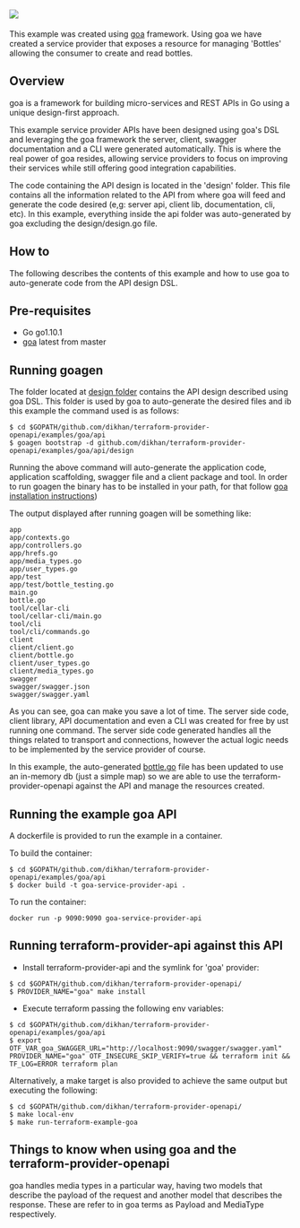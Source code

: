 # <img src="http://goa.design/img/goa-logo.svg">

This example was created using [goa](https://goa.design/) framework. Using goa we have created a service provider that 
exposes a resource for managing 'Bottles' allowing the consumer to create and read bottles.

## Overview

goa is a framework for building micro-services and REST APIs in Go using a unique design-first approach.

This example service provider APIs have been designed using goa's DSL and leveraging the goa framework the server, client,
swagger documentation and a CLI were generated automatically. This is where the real power of goa resides, allowing service
providers to focus on improving their services while still offering good integration capabilities.

The code containing the API design is located in the 'design' folder. This file contains all the information related to
the API from where goa will feed and generate the code desired (e,g: server api, client lib, documentation, cli, etc). In
this example, everything inside the api folder was auto-generated by goa excluding the design/design.go file.

## How to

The following describes the contents of this example and how to use goa to auto-generate code from the API design DSL.

## Pre-requisites

- Go go1.10.1
- [goa](https://github.com/goadesign/goa/blob/master/README.md#installation) latest from master

## Running goagen

The folder located at [design folder](https://github.com/dikhan/terraform-provider-openapi/tree/master/examples/goa/api/design) 
contains the API design described using goa DSL. This folder is used by goa to auto-generate the desired files and ib this 
example the command used is as follows:

````
$ cd $GOPATH/github.com/dikhan/terraform-provider-openapi/examples/goa/api
$ goagen bootstrap -d github.com/dikhan/terraform-provider-openapi/examples/goa/api/design
````

Running the above command will auto-generate the application code, application scaffolding, swagger file and a client 
package and tool. In order to run goagen the binary has to be installed in your path, for that follow [goa installation instructions](https://github.com/goadesign/goa/blob/master/README.md#installation))

The output displayed after running goagen will be something like:

````
app
app/contexts.go
app/controllers.go
app/hrefs.go
app/media_types.go
app/user_types.go
app/test
app/test/bottle_testing.go
main.go
bottle.go
tool/cellar-cli
tool/cellar-cli/main.go
tool/cli
tool/cli/commands.go
client
client/client.go
client/bottle.go
client/user_types.go
client/media_types.go
swagger
swagger/swagger.json
swagger/swagger.yaml
````

As you can see, goa can make you save a lot of time. The server side code, client library, API documentation and even a
CLI was created for free by ust running one command. The server side code generated handles all the things related 
to transport and connections, however the actual logic needs to be implemented by the service provider of course.

In this example, the auto-generated [bottle.go](https://github.com/dikhan/terraform-provider-openapi/tree/master/examples/goa/api/bottle.go) file has been updated to use an in-memory db (just a simple
map) so we are able to use the terraform-provider-openapi against the API and manage the resources created.


## Running the example goa API

A dockerfile is provided to run the example in a container.

To build the container:
````
$ cd $GOPATH/github.com/dikhan/terraform-provider-openapi/examples/goa/api
$ docker build -t goa-service-provider-api .
````

To run the container:
````
docker run -p 9090:9090 goa-service-provider-api
````

## Running terraform-provider-api against this API

- Install terraform-provider-api and the symlink for 'goa' provider:

````
$ cd $GOPATH/github.com/dikhan/terraform-provider-openapi/
$ PROVIDER_NAME="goa" make install
````

- Execute terraform passing the following env variables:

````
$ cd $GOPATH/github.com/dikhan/terraform-provider-openapi/examples/goa/api
$ export OTF_VAR_goa_SWAGGER_URL="http://localhost:9090/swagger/swagger.yaml" PROVIDER_NAME="goa" OTF_INSECURE_SKIP_VERIFY=true && terraform init && TF_LOG=ERROR terraform plan
````

Alternatively, a make target is also provided to achieve the same output but executing the following:

````
$ cd $GOPATH/github.com/dikhan/terraform-provider-openapi/
$ make local-env
$ make run-terraform-example-goa
````

## Things to know when using goa and the terraform-provider-openapi

goa handles media types in a particular way, having two models that describe the payload of the request and another model
that describes the response. These are refer to in goa terms as Payload and MediaType respectively. 